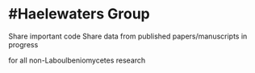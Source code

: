 # #Haelewaters Group

Share important code
Share data from published papers/manuscripts in progress

for all non-Laboulbeniomycetes research
